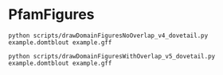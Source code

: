 # PfamFigures

<code>python scripts/drawDomainFiguresNoOverlap_v4_dovetail.py example.domtblout example.gff</code>

<code>python scripts/drawDomainFiguresWithOverlap_v5_dovetail.py example.domtblout example.gff</code>
